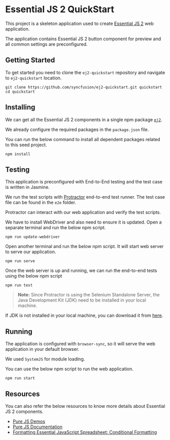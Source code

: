 # Essential JS 2 QuickStart

This project is a skeleton application used to create [Essential JS 2](https://www.syncfusion.com/products/essential-js2) web application.

The application contains Essential JS 2 button component for preview and all common settings are preconfigured.

## Getting Started

To get started you need to clone the `ej2-quickstart` repository and navigate to `ej2-quickstart` location.

```
git clone https://github.com/syncfusion/ej2-quickstart.git quickstart
cd quickstart
```

## Installing

We can get all the Essential JS 2 components in a single npm package [`ej2`](https://www.npmjs.com/package/@syncfusion/ej2).

We already configure the required packages in the `package.json` file.

You can run the below command to install all dependent packages related to this seed project.

```
npm install
```

## Testing

This application is preconfigured with End-to-End testing and the test case is written in Jasmine.

We run the test scripts with [Protractor](http://www.protractortest.org/#/) end-to-end test runner. The test case file can be found in the `e2e` folder.

Protractor can interact with our web application and verify the test scripts.

We have to install WebDriver and also need to ensure it is updated. Open a separate terminal and run the below npm script.

```
npm run update-webdriver
```

Open another terminal and run the below npm script. It will start web server to serve our application.

```
npm run serve
```

Once the web server is up and running, we can run the end-to-end tests using the below npm script

```
npm run test
```

> **Note:** Since Protractor is using the Selenium Standalone Server, the Java Development Kit (JDK) need to be installed in your local machine.

If JDK is not installed in your local machine, you can download it from [here](http://www.oracle.com/technetwork/java/javase/downloads/index.html).

## Running

The application is configured with `browser-sync`, so it will serve the web application in your default browser.

We used `SystemJS` for module loading.

You can use the below npm script to run the web application.

```
npm run start
```

## Resources

You can also refer the below resources to know more details about Essential JS 2 components.

* [Pure JS Demos](http://ej2.syncfusion.com/demos/)
* [Pure JS Documentation](http://ej2.syncfusion.com/documentation/)
* [Formatting Essential JavaScript Spreadsheet: Conditional Formatting](https://www.syncfusion.com/blogs/post/conditional-formatting-javascript-spreadsheet.aspx)
